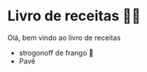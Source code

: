# Livro de receitas :man_cook:

Olá, bem vindo ao livro de receitas

 - strogonoff de frango :wave:
 - Pavê
